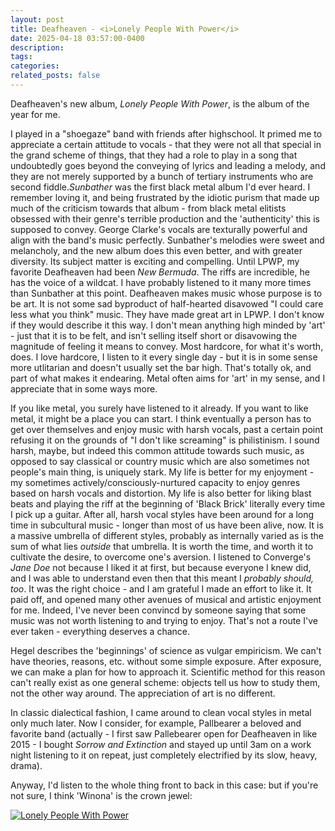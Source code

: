 ```yaml
---
layout: post
title: Deafheaven - <i>Lonely People With Power</i>
date: 2025-04-18 03:57:00-0400
description: 
tags: 
categories: 
related_posts: false
---
```


Deafheaven's new album, <i>Lonely People With Power</i>, is the album of the year for me.

I played in a "shoegaze" band with friends after highschool. It primed me to appreciate a certain attitude to vocals - that they were not all that special in the grand scheme of things, that they had a role to play in a song that undoubtedly goes beyond the conveying of lyrics and leading a melody, and they are not merely supported by a bunch of tertiary instruments who are second fiddle.<i>Sunbather</i> was the first black metal album I'd ever heard. I remember loving it, and being frustrated by the idiotic purism that made up much of the criticism towards that album - from black metal elitists obsessed with their genre's terrible production and the 'authenticity' this is supposed to convey. George Clarke's vocals are texturally powerful and align with the band's music perfectly. Sunbather's melodies were sweet and melancholy, and the new album does this even better, and with greater diversity. Its subject matter is exciting and compelling. Until LPWP, my favorite Deafheaven had been <i>New Bermuda</i>. The riffs are incredible, he has the voice of a wildcat. I have probably listened to it many more times than Sunbather at this point. Deafheaven makes music whose purpose is to be art. It is not some sad byproduct of half-hearted disavowed "I could care less what you think" music. They have made great art in LPWP. I don't know if they would describe it this way. I don't mean anything high minded by 'art' - just that it is to be felt, and isn't selling itself short or disavowing the magnitude of feeling it means to convey. Most hardcore, for what it's worth, does. I love hardcore, I listen to it every single day - but it is in some sense more utlitarian and doesn't usually set the bar high. That's totally ok, and part of what makes it endearing. Metal often aims for 'art' in my sense, and I appreciate that in some ways more.

If you like metal, you surely have listened to it already. If you want to like metal, it might be a place you can start. I think eventually a person has to get over themselves and enjoy music with harsh vocals, past a certain point refusing it on the grounds of "I don't like screaming" is philistinism. I sound harsh, maybe, but indeed this common attitude towards such music, as opposed to say classical or country music which are also sometimes not people's main thing, is uniquely stark. My life is better for my enjoyment - my sometimes actively/consciously-nurtured capacity to enjoy genres based on harsh vocals and distortion. My life is also better for liking blast beats and playing the riff at the beginning of 'Black Brick' literally every time I pick up a guitar. After all, harsh vocal styles have been around for a long time in subcultural music - longer than most of us have been alive, now. It is a massive umbrella of different styles, probably as internally varied as is the sum of what lies *outside* that umbrella. It is worth the time, and worth it to cultivate the desire, to overcome one's aversion. I listened to Converge's <i>Jane Doe</i> not because I liked it at first, but because everyone I knew did, and I was able to understand even then that this meant I <i>probably should, too</i>. It was the right choice - and I am grateful I made an effort to like it. It paid off, and opened many other avenues of musical and artistic enjoyment for me. Indeed, I've never been convincd by someone saying that some music was not worth listening to and trying to enjoy. That's not a route I've ever taken - everything deserves a chance.

Hegel describes the 'beginnings' of science as vulgar empiricism. We can't have theories, reasons, etc. without some simple exposure. After exposure, we can make a plan for how to approach it. Scientific method for this reason can't really exist as one general scheme: objects tell us how to study them, not the other way around. The appreciation of art is no different.

 In classic dialectical fashion, I came around to clean vocal styles in metal only much later. Now I consider, for example, Pallbearer a beloved and favorite band (actually - I first saw Pallebearer open for Deafheaven in like 2015 - I bought <i>Sorrow and Extinction</i> and stayed up until 3am on a work night listening to it on repeat, just completely electrified by its slow, heavy, drama). 

Anyway, I'd listen to the whole thing front to back in this case: but if you're not sure, I think 'Winona' is the crown jewel:

[![Lonely People With Power](https://upload.wikimedia.org/wikipedia/en/3/37/Lonely_People_with_Power_Deafheaven_album_cover.jpg)](https://www.youtube.com/watch?v=qbt2B65JPEY "Winona")

<!-- <iframe width="560" height="315"
src="https://www.youtube.com/watch?v=ibgIyLR2ZGs" 
frameborder="0" 
allow="accelerometer; autoplay; encrypted-media; gyroscope; picture-in-picture" 
allowfullscreen></iframe> -->

